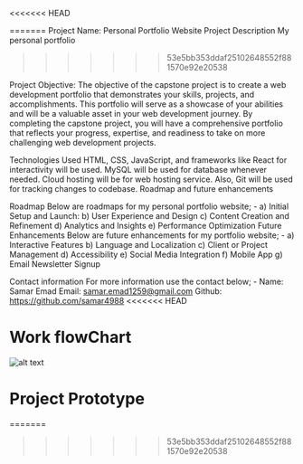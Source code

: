 <<<<<<< HEAD

=======
Project Name: Personal Portfolio Website Project Description My personal portfolio
>>>>>>> 53e5bb353ddaf25102648552f881570e92e20538

Project Objective:
The objective of the capstone project is to create a web development portfolio that demonstrates your skills, projects, and accomplishments. This portfolio will serve as a showcase of your abilities and will be a valuable asset in your web development journey. By completing the capstone project, you will have a comprehensive portfolio that reflects your progress, expertise, and readiness to take on more challenging web development projects.

Technologies Used HTML, CSS, JavaScript, and frameworks like React for interactivity will be used. MySQL will be used for database whenever needed. Cloud hosting will be for web hosting service. Also, Git will be used for tracking changes to codebase. Roadmap and future enhancements

Roadmap Below are roadmaps for my personal portfolio website; - a) Initial Setup and Launch: b) User Experience and Design c) Content Creation and Refinement d) Analytics and Insights e) Performance Optimization Future Enhancements Below are future enhancements for my portfolio website; - a) Interactive Features b) Language and Localization c) Client or Project Management d) Accessibility e) Social Media Integration f) Mobile App g) Email Newsletter Signup

Contact information For more information use the contact below; - Name: Samar Emad Email: samar.emad1259@gmail.com Github: https://github.com/samar4988 
<<<<<<< HEAD

# Work flowChart #

![alt text](PORTFOLIO.png)

# Project Prototype #
=======
>>>>>>> 53e5bb353ddaf25102648552f881570e92e20538
